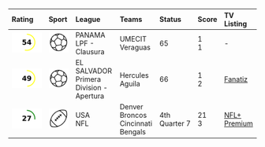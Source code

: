 | Rating                                                                                                                                 | Sport                                                                                                                     | League                                     | Teams                                | Status        | Score   | TV Listing                                                   |
|:---------------------------------------------------------------------------------------------------------------------------------------|:--------------------------------------------------------------------------------------------------------------------------|:-------------------------------------------|:-------------------------------------|:--------------|:--------|:-------------------------------------------------------------|
| <img src="https://raw.githubusercontent.com/BlakeDuncan25/Donut-SVG-Ratings/bac4e4a278175106499642192132b1786a9aec38/54.svg" alt="54"> | <img src="https://raw.githubusercontent.com/BlakeDuncan25/Donut-SVG-Ratings/master/soccer.png" alt="Soccer">              | PANAMA<br>LPF - Clausura                   | UMECIT<br>Veraguas                   | 65            | 1<br>1  | -                                                            |
| <img src="https://raw.githubusercontent.com/BlakeDuncan25/Donut-SVG-Ratings/bac4e4a278175106499642192132b1786a9aec38/49.svg" alt="49"> | <img src="https://raw.githubusercontent.com/BlakeDuncan25/Donut-SVG-Ratings/master/soccer.png" alt="Soccer">              | EL SALVADOR<br>Primera Division - Apertura | Hercules<br>Aguila                   | 66            | 1<br>2  | <a href="https://watch.fanatiz.com/channels">Fanatiz</a>     |
| <img src="https://raw.githubusercontent.com/BlakeDuncan25/Donut-SVG-Ratings/bac4e4a278175106499642192132b1786a9aec38/27.svg" alt="27"> | <img src="https://raw.githubusercontent.com/BlakeDuncan25/Donut-SVG-Ratings/master/football.png" alt="American Football"> | USA<br>NFL                                 | Denver Broncos<br>Cincinnati Bengals | 4th Quarter 7 | 21<br>3 | <a href="https://www.nfl.com/plus/replays/">NFL+ Premium</a> |